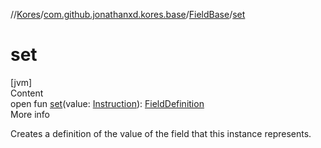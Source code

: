 //[Kores](../../index.md)/[com.github.jonathanxd.kores.base](../index.md)/[FieldBase](index.md)/[set](set.md)



# set  
[jvm]  
Content  
open fun [set](set.md)(value: [Instruction](../../com.github.jonathanxd.kores/-instruction/index.md)): [FieldDefinition](../-field-definition/index.md)  
More info  


Creates a definition of the value of the field that this instance represents.

  



